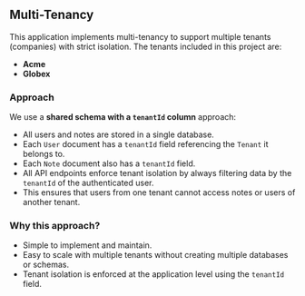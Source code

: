 ## Multi-Tenancy

This application implements multi-tenancy to support multiple tenants (companies) with strict isolation. The tenants included in this project are:

- **Acme**
- **Globex**

### Approach

We use a **shared schema with a `tenantId` column** approach:

- All users and notes are stored in a single database.
- Each `User` document has a `tenantId` field referencing the `Tenant` it belongs to.
- Each `Note` document also has a `tenantId` field.
- All API endpoints enforce tenant isolation by always filtering data by the `tenantId` of the authenticated user.
- This ensures that users from one tenant cannot access notes or users of another tenant.

### Why this approach?

- Simple to implement and maintain.
- Easy to scale with multiple tenants without creating multiple databases or schemas.
- Tenant isolation is enforced at the application level using the `tenantId` field.
